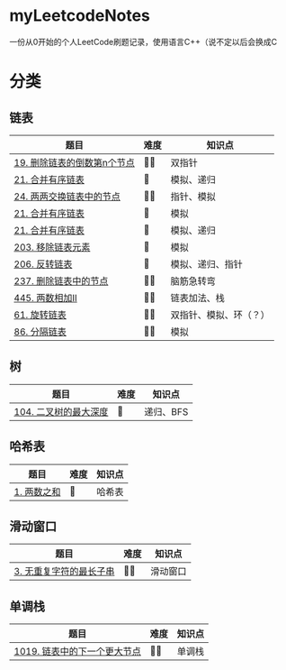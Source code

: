 # myLeetcodeNotes

一份从0开始的个人LeetCode刷题记录，使用语言C++（说不定以后会换成C

# 分类

## 链表

|题目|难度|知识点|
|---|---|---|
|[19. 删除链表的倒数第n个节点](https://github.com/valerie04/myLeetcodeNotes/blob/main/LinkedList/19_%E5%88%A0%E9%99%A4%E9%93%BE%E8%A1%A8%E7%9A%84%E5%80%92%E6%95%B0%E7%AC%ACn%E4%B8%AA%E8%8A%82%E7%82%B9.md)|🌟🌟|双指针|
|[21. 合并有序链表](https://github.com/valerie04/myLeetcodeNotes/blob/main/LinkedList/21.%20%E5%90%88%E5%B9%B6%E6%9C%89%E5%BA%8F%E9%93%BE%E8%A1%A8.md)|🌟|模拟、递归|
|[24. 两两交换链表中的节点](https://github.com/valerie04/myLeetcodeNotes/blob/main/LinkedList/24_%E4%B8%A4%E4%B8%A4%E4%BA%A4%E6%8D%A2%E9%93%BE%E8%A1%A8%E4%B8%AD%E7%9A%84%E8%8A%82%E7%82%B9.md)|🌟🌟|指针、模拟|
|[21. 合并有序链表](https://github.com/valerie04/myLeetcodeNotes/blob/main/LinkedList/21.%20%E5%90%88%E5%B9%B6%E6%9C%89%E5%BA%8F%E9%93%BE%E8%A1%A8.md)|🌟|模拟|
|[21. 合并有序链表](https://github.com/valerie04/myLeetcodeNotes/blob/main/LinkedList/21.%20%E5%90%88%E5%B9%B6%E6%9C%89%E5%BA%8F%E9%93%BE%E8%A1%A8.md)|🌟|模拟、递归|
|[203. 移除链表元素](https://github.com/valerie04/myLeetcodeNotes/blob/main/LinkedList/203_%E7%A7%BB%E9%99%A4%E9%93%BE%E8%A1%A8%E5%85%83%E7%B4%A0.md)|🌟|模拟|
|[206. 反转链表](https://github.com/valerie04/myLeetcodeNotes/blob/main/LinkedList/206_%E5%8F%8D%E8%BD%AC%E9%93%BE%E8%A1%A8.md)|🌟|模拟、递归、指针|
|[237. 删除链表中的节点](https://github.com/valerie04/myLeetcodeNotes/blob/main/LinkedList/237_%E5%88%A0%E9%99%A4%E9%93%BE%E8%A1%A8%E4%B8%AD%E7%9A%84%E8%8A%82%E7%82%B9.md)|🌟🌟|脑筋急转弯|
|[445. 两数相加II](https://github.com/valerie04/myLeetcodeNotes/blob/main/LinkedList/445_%E4%B8%A4%E6%95%B0%E7%9B%B8%E5%8A%A0II.md)|🌟🌟|链表加法、栈|
|[61. 旋转链表](https://github.com/valerie04/myLeetcodeNotes/blob/main/LinkedList/61_%E6%97%8B%E8%BD%AC%E9%93%BE%E8%A1%A8.md)|🌟🌟|双指针、模拟、环（？）|
|[86. 分隔链表](https://github.com/valerie04/myLeetcodeNotes/blob/main/LinkedList/86_%E5%88%86%E9%9A%94%E9%93%BE%E8%A1%A8.md)|🌟🌟|模拟|

## 树

|题目|难度|知识点|
|---|---|---|
|[104. 二叉树的最大深度](https://github.com/valerie04/myLeetcodeNotes/blob/main/Tree/104_%E4%BA%8C%E5%8F%89%E6%A0%91%E7%9A%84%E6%9C%80%E5%A4%A7%E6%B7%B1%E5%BA%A6.md)|🌟|递归、BFS|

## 哈希表

|题目|难度|知识点|
|---|---|---|
|[1. 两数之和](https://github.com/valerie04/myLeetcodeNotes/blob/main/HashMap/1_%E4%B8%A4%E6%95%B0%E4%B9%8B%E5%92%8C.md)|🌟|哈希表|

## 滑动窗口

|题目|难度|知识点|
|---|---|---|
|[3. 无重复字符的最长子串](https://github.com/valerie04/myLeetcodeNotes/blob/main/%E6%BB%91%E5%8A%A8%E7%AA%97%E5%8F%A3/%E6%97%A0%E9%87%8D%E5%A4%8D%E5%AD%97%E7%AC%A6%E7%9A%84%E6%9C%80%E9%95%BF%E5%AD%90%E4%B8%B2.md)|🌟🌟|滑动窗口|

## 单调栈

|题目|难度|知识点|
|---|---|---|
|[1019. 链表中的下一个更大节点](https://github.com/valerie04/myLeetcodeNotes/blob/main/Stack/1019_%E9%93%BE%E8%A1%A8%E4%B8%AD%E7%9A%84%E4%B8%8B%E4%B8%80%E4%B8%AA%E6%9B%B4%E5%A4%A7%E8%8A%82%E7%82%B9.md)|🌟🌟|单调栈|
